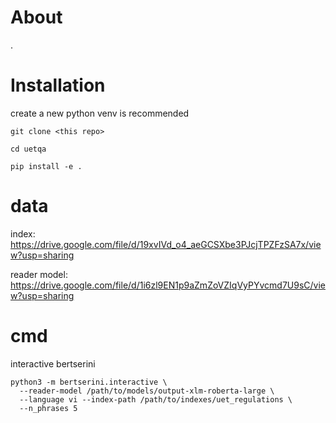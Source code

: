 # About
.

# Installation
create a new python venv is recommended
```
git clone <this repo>

cd uetqa

pip install -e .
```

# data

index: https://drive.google.com/file/d/19xvIVd_o4_aeGCSXbe3PJcjTPZFzSA7x/view?usp=sharing

reader model: https://drive.google.com/file/d/1i6zl9EN1p9aZmZoVZIqVyPYvcmd7U9sC/view?usp=sharing

# cmd
interactive bertserini
```
python3 -m bertserini.interactive \
  --reader-model /path/to/models/output-xlm-roberta-large \
  --language vi --index-path /path/to/indexes/uet_regulations \
  --n_phrases 5
```

